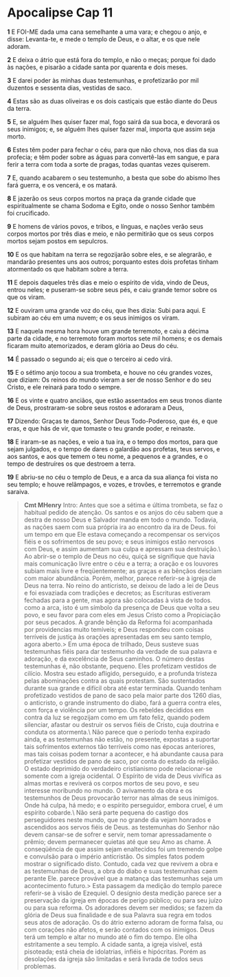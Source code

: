 # Apocalipse Cap 11

**1** 	E FOI-ME dada uma cana semelhante a uma vara; e chegou o anjo, e disse: Levanta-te, e mede o templo de Deus, e o altar, e os que nele adoram.

**2** 	E deixa o átrio que está fora do templo, e não o meças; porque foi dado às nações, e pisarão a cidade santa por quarenta e dois meses.

**3** 	E darei poder às minhas duas testemunhas, e profetizarão por mil duzentos e sessenta dias, vestidas de saco.

**4** 	Estas são as duas oliveiras e os dois castiçais que estão diante do Deus da terra.

**5** 	E, se alguém lhes quiser fazer mal, fogo sairá da sua boca, e devorará os seus inimigos; e, se alguém lhes quiser fazer mal, importa que assim seja morto.

**6** 	Estes têm poder para fechar o céu, para que não chova, nos dias da sua profecia; e têm poder sobre as águas para convertê-las em sangue, e para ferir a terra com toda a sorte de pragas, todas quantas vezes quiserem.

**7** 	E, quando acabarem o seu testemunho, a besta que sobe do abismo lhes fará guerra, e os vencerá, e os matará.

**8** 	E jazerão os seus corpos mortos na praça da grande cidade que espiritualmente se chama Sodoma e Egito, onde o nosso Senhor também foi crucificado.

**9** 	E homens de vários povos, e tribos, e línguas, e nações verão seus corpos mortos por três dias e meio, e não permitirão que os seus corpos mortos sejam postos em sepulcros.

**10** 	E os que habitam na terra se regozijarão sobre eles, e se alegrarão, e mandarão presentes uns aos outros; porquanto estes dois profetas tinham atormentado os que habitam sobre a terra.

**11** 	E depois daqueles três dias e meio o espírito de vida, vindo de Deus, entrou neles; e puseram-se sobre seus pés, e caiu grande temor sobre os que os viram.

**12** 	E ouviram uma grande voz do céu, que lhes dizia: Subi para aqui. E subiram ao céu em uma nuvem; e os seus inimigos os viram.

**13** 	E naquela mesma hora houve um grande terremoto, e caiu a décima parte da cidade, e no terremoto foram mortos sete mil homens; e os demais ficaram muito atemorizados, e deram glória ao Deus do céu.

**14** 	É passado o segundo ai; eis que o terceiro ai cedo virá.

**15** 	E o sétimo anjo tocou a sua trombeta, e houve no céu grandes vozes, que diziam: Os reinos do mundo vieram a ser de nosso Senhor e do seu Cristo, e ele reinará para todo o sempre.

**16** 	E os vinte e quatro anciãos, que estão assentados em seus tronos diante de Deus, prostraram-se sobre seus rostos e adoraram a Deus,

**17** 	Dizendo: Graças te damos, Senhor Deus Todo-Poderoso, que és, e que eras, e que hás de vir, que tomaste o teu grande poder, e reinaste.

**18** 	E iraram-se as nações, e veio a tua ira, e o tempo dos mortos, para que sejam julgados, e o tempo de dares o galardão aos profetas, teus servos, e aos santos, e aos que temem o teu nome, a pequenos e a grandes, e o tempo de destruíres os que destroem a terra.

**19** 	E abriu-se no céu o templo de Deus, e a arca da sua aliança foi vista no seu templo; e houve relâmpagos, e vozes, e trovões, e terremotos e grande saraiva.


> **Cmt MHenry** Intro: Antes que soe a sétima e última trombeta, se faz o habitual pedido de atenção. Os santos e os anjos do céu sabem que a destra de nosso Deus e Salvador manda em todo o mundo. Todavia, as nações saem com sua própria ira ao encontro da ira de Deus. foi um tempo em que Ele estava começando a recompensar os serviços fiéis e os sofrimentos de seu povo; e seus inimigos estão nervosos com Deus, e assim aumentam sua culpa e apressam sua destruição.\ Ao abrir-se o templo de Deus no céu, quiçá se signifique que havia mais comunicação livre entre o céu e a terra; a oração e os louvores subiam mais livre e freqüentemente; as graças e as bênçãos desciam com maior abundância. Porém, melhor, parece referir-se à igreja de Deus na terra. No reino do anticristo, se deixou de lado a lei de Deus e foi esvaziada com tradições e decretos; as Escrituras estiveram fechadas para a gente, mas agora são colocadas à vista de todos. como a arca, isto é um símbolo da presença de Deus que volta a seu povo, e seu favor para com eles em Jesus Cristo como a Propiciação por seus pecados. A grande bênção da Reforma foi acompanhada por providencias muito temíveis; e Deus respondeu com coisas terríveis de justiça às orações apresentadas em seu santo templo, agora aberto.> Em uma época de trilhado, Deus susteve suas testemunhas fiéis para dar testemunho da verdade de sua palavra e adoração, e da excelência de Seus caminhos. O número destas testemunhas é, não obstante, pequeno. Eles profetizam vestidos de cilício. Mostra seu estado afligido, perseguido, e a profunda tristeza pelas abominações contra as quais protestam. São sustentados durante sua grande e difícil obra até estar terminada. Quando tenham profetizado vestidos de pano de saco pela maior parte dos 1260 dias, o anticristo, o grande instrumento do diabo, fará a guerra contra eles, com força e violência por um tempo. Os rebeldes decididos em contra da luz se regozijam como em um fato feliz, quando podem silenciar, afastar ou destruir os servos fiéis de Cristo, cuja doutrina e conduta os atormenta.\ Não parece que o período tenha expirado ainda, e as testemunhas não estão, no presente, expostas a suportar tais sofrimentos externos tão terríveis como nas épocas anteriores, mas tais coisas podem tornar a acontecer, e há abundante causa para profetizar vestidos de pano de saco, por conta do estado da religião. O estado deprimido do verdadeiro cristianismo pode relacionar-se somente com a igreja ocidental. O Espírito de vida de Deus vivifica as almas mortas e reviverá os corpos mortos de seu povo, e seu interesse moribundo no mundo. O avivamento da obra e os testemunhos de Deus provocarão terror nas almas de seus inimigos. Onde há culpa, há medo; e o espírito perseguidor, embora cruel, é um espírito cobarde.\ Não será parte pequena do castigo dos perseguidores neste mundo, que no grande dia vejam honrados e ascendidos aos servos fiéis de Deus. as testemunhas do Senhor não devem cansar-se de sofrer e servir, nem tomar apressadamente o prêmio; devem permanecer quietas até que seu Amo as chame. A conseqüência de que assim sejam enaltecidos foi um tremendo golpe e convulsão para o império anticristão. Os simples fatos podem mostrar o significado disto. Contudo, cada vez que revivem a obra e as testemunhas de Deus, a obra do diabo e suas testemunhas caem perante Ele. parece provável que a matança das testemunhas seja um acontecimento futuro.> Esta passagem da medição do templo parece referir-se à visão de Ezequiel. O desígnio desta medição parece ser a preservação da igreja em épocas de perigo público; ou para seu juízo ou para sua reforma. Os adoradores devem ser medidos; se fazem da glória de Deus sua finalidade e de sua Palavra sua regra em todos seus atos de adoração. Os do átrio externo adoram de forma falsa, ou com corações não afetos, e serão contados com os inimigos. Deus terá um templo e altar no mundo até o fim do tempo. Ele olha estritamente a seu templo. A cidade santa, a igreja visível, está pisoteada; está cheia de idolatrias, infiéis e hipócritas. Porém as desolações da igreja são limitadas e será livrada de todos seus problemas.